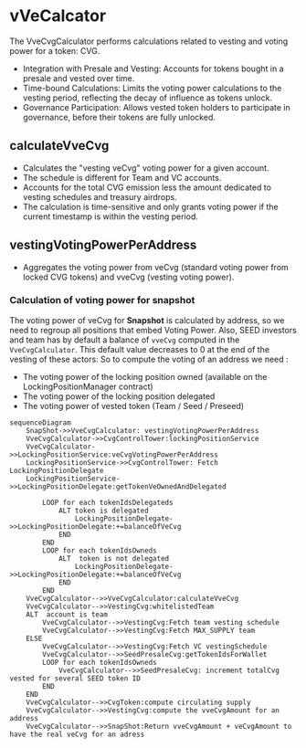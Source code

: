 # vVeCalcator

The VveCvgCalculator performs calculations related to vesting and voting power for a token: CVG. 


- Integration with Presale and Vesting: Accounts for tokens bought in a presale and vested over time.
- Time-bound Calculations: Limits the voting power calculations to the vesting period, reflecting the decay of influence as tokens unlock.
- Governance Participation: Allows vested token holders to participate in governance, before their tokens are fully unlocked.


## calculateVveCvg

- Calculates the "vesting veCvg" voting power for a given account.
- The schedule is different for Team and VC accounts.
- Accounts for the total CVG emission less the amount dedicated to vesting schedules and treasury airdrops.
- The calculation is time-sensitive and only grants voting power if the current timestamp is within the vesting period.

## vestingVotingPowerPerAddress 

- Aggregates the voting power from veCvg (standard voting power from locked CVG tokens) and vveCvg (vesting voting power).


### Calculation of voting power for snapshot

The voting power of veCvg for **Snapshot** is calculated by address, so we need to regroup all positions that embed Voting Power. Also, SEED investors and team has by default a balance of `vveCvg` computed in the `VveCvgCalculator`. This default value decreases to 0 at the end of the vesting of these actors:
So to compute the voting of an address we need :

- The voting power of the locking position owned (available on the LockingPositionManager contract)
- The voting power of the locking position delegated
- The voting power of vested token (Team / Seed / Preseed)

```mermaid
sequenceDiagram
    SnapShot->>VveCvgCalculator: vestingVotingPowerPerAddress
    VveCvgCalculator->>CvgControlTower:lockingPositionService
    VveCvgCalculator->>LockingPositionService:veCvgVotingPowerPerAddress
    LockingPositionService->>CvgControlTower: Fetch LockingPositionDelegate
    LockingPositionService->>LockingPositionDelegate:getTokenVeOwnedAndDelegated
    
        LOOP for each tokenIdsDelegateds
            ALT token is delegated
                LockingPositionDelegate->>LockingPositionDelegate:+=balanceOfVeCvg
            END
        END
        LOOP for each tokenIdsOwneds
            ALT  token is not delegated
                LockingPositionDelegate->>LockingPositionDelegate:+=balanceOfVeCvg
            END
        END
    VveCvgCalculator-->>VveCvgCalculator:calculateVveCvg
    VveCvgCalculator-->>VestingCvg:whitelistedTeam
    ALT  account is team
        VveCvgCalculator-->>VestingCvg:Fetch team vesting schedule
        VveCvgCalculator-->>VestingCvg:Fetch MAX_SUPPLY team
    ELSE
        VveCvgCalculator-->>VestingCvg:Fetch VC vestingSchedule
        VveCvgCalculator-->>SeedPresaleCvg:getTokenIdsForWallet
        LOOP for each tokenIdsOwneds
            VveCvgCalculator-->>SeedPresaleCvg: increment totalCvg vested for several SEED token ID
        END
    END
    VveCvgCalculator-->>CvgToken:compute circulating supply
    VveCvgCalculator-->>VestingCvg:compute the vveCvgAmount for an address
    VveCvgCalculator-->>SnapShot:Return vveCvgAmount + veCvgAmount to have the real veCvg for an adress
```